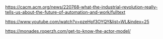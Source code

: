 https://cacm.acm.org/news/220768-what-the-industrial-revolution-really-tells-us-about-the-future-of-automation-and-work/fulltext

https://www.youtube.com/watch?v=pzeHpf3OYQY&list=WL&index=25

https://monades.roperzh.com/get-to-know-the-actor-model/
